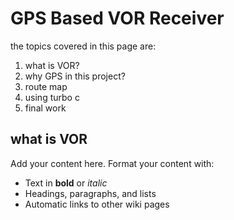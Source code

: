 # GPS Based VOR Receiver #

the topics covered in this page are:

  1. what is VOR?
  1. why GPS in this project?
  1. route map
  1. using turbo c
  1. final work



## what is VOR ##

Add your content here.  Format your content with:
  * Text in **bold** or _italic_
  * Headings, paragraphs, and lists
  * Automatic links to other wiki pages